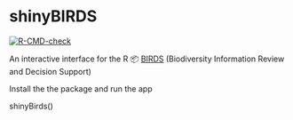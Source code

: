 # shinyBIRDS

[![R-CMD-check](https://github.com/Greensway/shinyBIRDS/workflows/R-CMD-check/badge.svg)](https://github.com/Greensway/shinyBIRDS/actions)


An interactive interface for the R :package: [BIRDS](https://greensway.github.io/BIRDS/index.html) (Biodiversity Information Review and Decision Support)

Install the the package and run the app 

shinyBirds()
